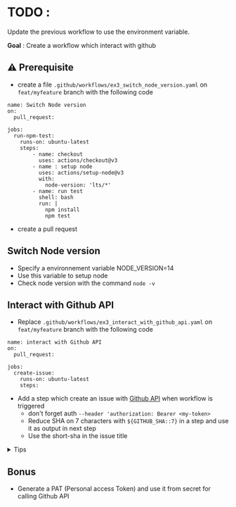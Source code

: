 # TODO :

Update the previous workflow to use the environment variable.

**Goal** : Create a workflow which interact with github

## ⚠️ Prerequisite

* create a file `.github/workflows/ex3_switch_node_version.yaml` on `feat/myfeature` branch with the following code

```yaml[]
name: Switch Node version
on: 
  pull_request:

jobs:
  run-npm-test:
    runs-on: ubuntu-latest
    steps:
        - name: checkout
          uses: actions/checkout@v3
        - name : setup node
          uses: actions/setup-node@v3
          with:
            node-version: 'lts/*'
        - name: run test
          shell: bash
          run: |
            npm install
            npm test
```
* create a pull request

## Switch Node version
 
* Specify a environnement variable NODE_VERSION=14
* Use this variable to setup node
* Check node version with the command `node -v`

## Interact with Github API

* Replace `.github/workflows/ex3_interact_with_github_api.yaml` on `feat/myfeature` branch with the following code

```yaml[]
name: interact with Github API
on: 
  pull_request:

jobs:
  create-issue:
    runs-on: ubuntu-latest
    steps:
```

* Add a step which create an issue with [Github API](https://docs.github.com/en/rest/issues/issues#create-an-issue) when workflow is triggered
  * don't forget auth `--header 'authorization: Bearer <my-token>`
  * Reduce SHA on 7 characters with `${GITHUB_SHA::7}` in a step and use it as output in next step
  * Use the short-sha in the issue title

<details>
  <summary>Tips</summary>

  * Curl request
  
```
  curl --request POST \
  --url https://api.github.com/repos/<specify your repo with github context>/issues \
  --header 'authorization: Bearer <specify github token>' \
  --header 'content-type: application/json' \
  --data '{
    "title": "Automated issue for commit: ${{ steps.short_sha.outputs.sha_short }}",
    "body": "This issue was automatically created by the GitHub Action workflow **${{ github.workflow }}**. \n\n The commit hash was: _${{ steps.short_sha.outputs.sha_short }}_."
    }' \
  --fail
```

* Create a step with id: `short_sha` for sha_short output

</details>

## Bonus

* Generate a PAT (Personal access Token) and use it from secret for calling Github API
